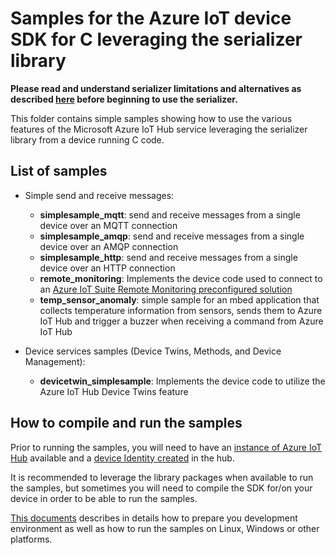 # Samples for the Azure IoT device SDK for C leveraging the serializer library

**Please read and understand serializer limitations and alternatives as described [here](../readme.md) before beginning to use the serializer.**

This folder contains simple samples showing how to use the various features of the Microsoft Azure IoT Hub service leveraging the serializer library from a device running C code.

## List of samples

* Simple send and receive messages:
   * **simplesample_mqtt**: send and receive messages from a single device over an MQTT connection
   * **simplesample_amqp**: send and receive messages from a single device over an AMQP connection
   * **simplesample_http**: send and receive messages from a single device over an HTTP connection
   * **remote_monitoring**: Implements the device code used to connect to an [Azure IoT Suite Remote Monitoring preconfigured solution][remote-monitoring-pcs]
   * **temp_sensor_anomaly**: simple sample for an mbed application that collects temperature information from sensors, sends them to Azure IoT Hub and trigger a buzzer when receiving a command from Azure IoT Hub

* Device services samples (Device Twins, Methods, and Device Management):
   * **devicetwin_simplesample**: Implements the device code to utilize the Azure IoT Hub Device Twins feature

## How to compile and run the samples

Prior to running the samples, you will need to have an [instance of Azure IoT Hub][lnk-setup-iot-hub]  available and a [device Identity created][lnk-manage-iot-hub] in the hub.

It is recommended to leverage the library packages when available to run the samples, but sometimes you will need to compile the SDK for/on your device in order to be able to run the samples.

[This documents][devbox-setup] describes in details how to prepare you development environment as well as how to run the samples on Linux, Windows or other platforms.

[remote-monitoring-pcs]: https://docs.microsoft.com/en-us/azure/iot-suite/iot-suite-remote-monitoring-sample-walkthrough
[devbox-setup]: ../../doc/devbox_setup.md
[lnk-setup-iot-hub]: https://aka.ms/howtocreateazureiothub
[lnk-manage-iot-hub]: https://aka.ms/manageiothub
